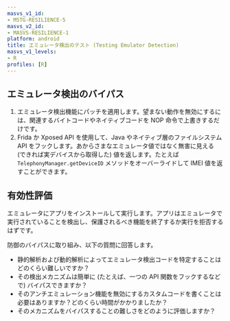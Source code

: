 ```yaml
---
masvs_v1_id:
- MSTG-RESILIENCE-5
masvs_v2_id:
- MASVS-RESILIENCE-1
platform: android
title: エミュレータ検出のテスト (Testing Emulator Detection)
masvs_v1_levels:
- R
profiles: [R]
---
```


## エミュレータ検出のバイパス

1. エミュレータ検出機能にパッチを適用します。望まない動作を無効にするには、関連するバイトコードやネイティブコードを NOP 命令で上書きするだけです。
2. Frida か Xposed API を使用して、Java やネイティブ層のファイルシステム API をフックします。あからさまなエミュレータ値ではなく無害に見える (できれば実デバイスから取得した) 値を返します。たとえば `TelephonyManager.getDeviceID` メソッドをオーバーライドして IMEI 値を返すことができます。

## 有効性評価

エミュレータにアプリをインストールして実行します。アプリはエミュレータで実行されていることを検出し、保護されるべき機能を終了するか実行を拒否するはずです。

防御のバイパスに取り組み、以下の質問に回答します。

- 静的解析および動的解析によってエミュレータ検出コードを特定することはどのくらい難しいですか？
- その検出メカニズムは簡単に (たとえば、一つの API 関数をフックするなどで) バイパスできますか？
- そのアンチエミュレーション機能を無効にするカスタムコードを書くことは必要はありますか？どのくらい時間がかかりましたか？
- そのメカニズムをバイパスすることの難しさをどのように評価しますか？
